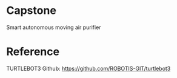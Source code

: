 # Capstone
Smart autonomous moving air purifier


# Reference
TURTLEBOT3 Github: https://github.com/ROBOTIS-GIT/turtlebot3
